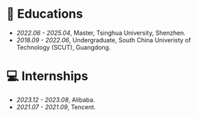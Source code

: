 
# 📖 Educations
- *2022.06 - 2025.04*, Master, Tsinghua University, Shenzhen.
- *2018.09 - 2022.06*, Undergraduate, South China Univeristy of Technology (SCUT), Guangdong.


# 💻 Internships
- *2023.12 - 2023.08*, Alibaba.
- *2021.07 - 2021.09*, Tencent.
